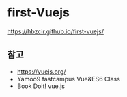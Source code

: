 # first-Vuejs

<https://hbzcir.github.io/first-vuejs/>


## 참고
* <https://vuejs.org/>
* Yamoo9 fastcampus Vue&ES6 Class
* Book Doit! vue.js
